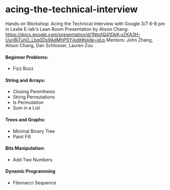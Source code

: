 # acing-the-technical-interview
Hands on Workshop: Acing the Technical Interview with Google
3/7 6-8 pm in Leslie E-lab's Lean Room
Presentation by Alison Chang: https://docs.google.com/presentation/d/1Ntq1Q41DkK-xZKA3H-UuriBi7uhO_Lbq0Ds9AdMhPSY/edit#slide=id.p
Mentors: John Zhang, Alison Chang, Dan Schlosser, Lauren Zou 

#### Beginner Problems:
- Fizz Buzz

####  String and Arrays:
- Closing Parenthesis
- String Permutations
- Is Permutation
- Sum in a List

#### Trees and Graphs:
- Minimal Binary Tree
- Paint Fill

#### Bits Manipulation:
- Add Two Numbers

#### Dynamic Programming
- Fibonacci Sequence
